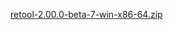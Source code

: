 [retool-2.00.0-beta-7-win-x86-64.zip](https://unexpectedpanda.github.io/files/retool-2.00.0-beta-7-win-x86-64.zip)